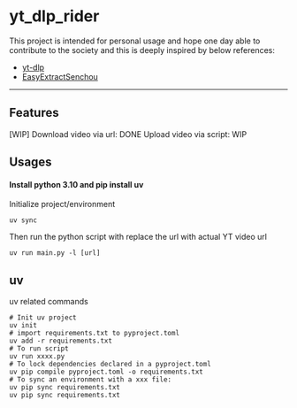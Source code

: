 # yt_dlp_rider
This project is intended for personal usage and hope one day able to contribute to the society and this is deeply inspired by below references:

- [yt-dlp](https://github.com/yt-dlp/yt-dlp)
- [EasyExtractSenchou](https://github.com/ShimamuX/EasyExtractSenchou)

---

## Features
[WIP]
Download video via url: DONE
Upload video via script: WIP

## Usages
#### Install python 3.10 and pip install uv

Initialize project/environment
```
uv sync
```
Then run the python script with replace the url with actual YT video url
```
uv run main.py -l [url]
```

## uv
uv related commands
```
# Init uv project
uv init
# import requirements.txt to pyproject.toml
uv add -r requirements.txt
# To run script
uv run xxxx.py
# To lock dependencies declared in a pyproject.toml
uv pip compile pyproject.toml -o requirements.txt
# To sync an environment with a xxx file:
uv pip sync requirements.txt
uv pip sync requirements.txt
```

